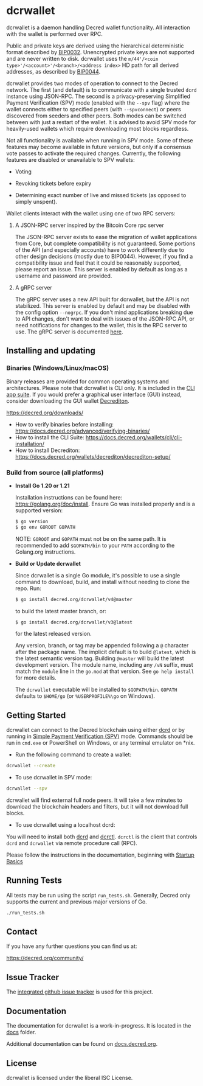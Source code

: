dcrwallet
=========

dcrwallet is a daemon handling Decred wallet functionality.  All interaction
with the wallet is performed over RPC.

Public and private keys are derived using the hierarchical
deterministic format described by
[BIP0032](https://github.com/bitcoin/bips/blob/master/bip-0032.mediawiki).
Unencrypted private keys are not supported and are never written to
disk.  dcrwallet uses the
`m/44'/<coin type>'/<account>'/<branch>/<address index>`
HD path for all derived addresses, as described by
[BIP0044](https://github.com/bitcoin/bips/blob/master/bip-0044.mediawiki).

dcrwallet provides two modes of operation to connect to the Decred
network.  The first (and default) is to communicate with a single
trusted `dcrd` instance using JSON-RPC.  The second is a
privacy-preserving Simplified Payment Verification (SPV) mode (enabled
with the `--spv` flag) where the wallet connects either to specified
peers (with `--spvconnect`) or peers discovered from seeders and other
peers. Both modes can be switched between with just a restart of the
wallet.  It is advised to avoid SPV mode for heavily-used wallets
which require downloading most blocks regardless.

Not all functionality is available when running in SPV mode.  Some of
these features may become available in future versions, but only if a
consensus vote passes to activate the required changes.  Currently,
the following features are disabled or unavailable to SPV wallets:

  * Voting

  * Revoking tickets before expiry

  * Determining exact number of live and missed tickets (as opposed to
    simply unspent).

Wallet clients interact with the wallet using one of two RPC servers:

  1. A JSON-RPC server inspired by the Bitcoin Core rpc server

     The JSON-RPC server exists to ease the migration of wallet applications
     from Core, but complete compatibility is not guaranteed.  Some portions of
     the API (and especially accounts) have to work differently due to other
     design decisions (mostly due to BIP0044).  However, if you find a
     compatibility issue and feel that it could be reasonably supported, please
     report an issue.  This server is enabled by default as long as a username
     and password are provided.

  2. A gRPC server

     The gRPC server uses a new API built for dcrwallet, but the API is not
     stabilized.  This server is enabled by default and may be disabled with
     the config option `--nogrpc`.  If you don't mind applications breaking
     due to API changes, don't want to deal with issues of the JSON-RPC API, or
     need notifications for changes to the wallet, this is the RPC server to
     use. The gRPC server is documented [here](./rpc/documentation/README.md).

## Installing and updating

### Binaries (Windows/Linux/macOS)

Binary releases are provided for common operating systems and architectures.
Please note that dcrwallet is CLI only. It is included in the
[CLI app suite](https://github.com/decred/decred-release/releases/latest).
If you would prefer a graphical user interface (GUI) instead, consider
downloading the GUI wallet [Decrediton](https://github.com/decred/decrediton).

https://decred.org/downloads/

* How to verify binaries before installing: https://docs.decred.org/advanced/verifying-binaries/
* How to install the CLI Suite: https://docs.decred.org/wallets/cli/cli-installation/
* How to install Decrediton: https://docs.decred.org/wallets/decrediton/decrediton-setup/

### Build from source (all platforms)

- **Install Go 1.20 or 1.21**

  Installation instructions can be found here: https://golang.org/doc/install.
  Ensure Go was installed properly and is a supported version:
  ```sh
  $ go version
  $ go env GOROOT GOPATH
  ```
  NOTE: `GOROOT` and `GOPATH` must not be on the same path. It is recommended
  to add `$GOPATH/bin` to your `PATH` according to the Golang.org instructions.

- **Build or Update dcrwallet**

  Since dcrwallet is a single Go module, it's possible to use a single command
  to download, build, and install without needing to clone the repo. Run:

  ```sh
  $ go install decred.org/dcrwallet/v4@master
  ```

  to build the latest master branch, or:

  ```sh
  $ go install decred.org/dcrwallet/v3@latest
  ```

  for the latest released version.

  Any version, branch, or tag may be appended following a `@` character after
  the package name.  The implicit default is to build `@latest`, which is the
  latest semantic version tag.  Building `@master` will build the latest
  development version.  The module name, including any `/vN` suffix, must match
  the `module` line in the `go.mod` at that version.  See `go help install`
  for more details.

  The `dcrwallet` executable will be installed to `$GOPATH/bin`.  `GOPATH`
  defaults to `$HOME/go` (or `%USERPROFILE%\go` on Windows).

## Getting Started

dcrwallet can connect to the Decred blockchain using either [dcrd](https://github.com/decred/dcrd)
or by running in [Simple Payment Verification (SPV)](https://docs.decred.org/wallets/spv/)
mode. Commands should be run in `cmd.exe` or PowerShell on Windows, or any
terminal emulator on *nix.

- Run the following command to create a wallet:

```sh
dcrwallet --create
```

- To use dcrwallet in SPV mode:

```sh
dcrwallet --spv
```

dcrwallet will find external full node peers. It will take a few minutes to
download the blockchain headers and filters, but it will not download full blocks.

- To use dcrwallet using a localhost dcrd:

You will need to install both [dcrd](https://github.com/decred/dcrd) and
[dcrctl](https://github.com/decred/dcrctl). `dcrctl` is the client that controls
`dcrd` and `dcrwallet` via remote procedure call (RPC).

Please follow the instructions in the documentation, beginning with
[Startup Basics](https://docs.decred.org/wallets/cli/startup-basics/)

## Running Tests

All tests may be run using the script `run_tests.sh`. Generally, Decred only
supports the current and previous major versions of Go.

```sh
./run_tests.sh
```

## Contact

If you have any further questions you can find us at:

https://decred.org/community/

## Issue Tracker

The [integrated github issue tracker](https://github.com/decred/dcrwallet/issues)
is used for this project.

## Documentation

The documentation for dcrwallet is a work-in-progress.  It is located in the
[docs](https://github.com/decred/dcrwallet/tree/master/docs) folder.

Additional documentation can be found on
[docs.decred.org](https://docs.decred.org/wallets/cli/dcrwallet-setup/).

## License

dcrwallet is licensed under the liberal ISC License.
